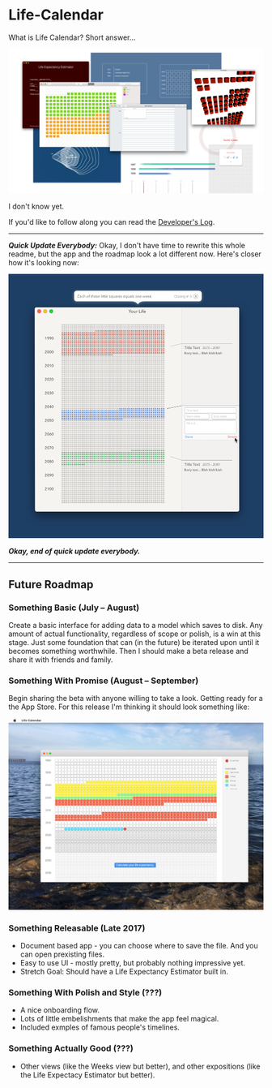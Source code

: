 # Life-Calendar

What is Life Calendar? Short answer...

![Mockups 1](./Screenshots%20and%20mockups/Mockups%201.png)

I don't know yet.

If you'd like to follow along you can read the [Developer's Log](https://github.com/wvdk/Life-Calendar/tree/master/Developer's%20Log).

---

***Quick Update Everybody:*** Okay, I don't have time to rewrite this whole readme, but the app and the roadmap look a lot different now. Here's closer how it's looking now:

![Mockups 3](./Screenshots%20and%20mockups/Mockups%203.png)

***Okay, end of quick update everybody.***

---

## Future Roadmap

###  Something Basic (July – August)
Create a basic interface for adding data to a model which saves to disk. Any amount of actual functionality, regardless of scope or polish, is a win at this stage. Just some foundation that can (in the future) be iterated upon until it becomes something worthwhile. Then I should make a beta release and share it with friends and family.

### Something With Promise (August – September)
Begin sharing the beta with anyone willing to take a look. Getting ready for a the App Store. For this release I'm thinking it should look something like:

![Life In Weeks Mockup](./Screenshots%20and%20mockups/Mockup%202%20-%20Basic%20%22Life%20In%20Weeks%22%20Idea.png)

### Something Releasable (Late 2017)
- Document based app - you can choose where to save the file. And you can open prexisting files.
- Easy to use UI - mostly pretty, but probably nothing impressive yet.
- Stretch Goal: Should have a Life Expectancy Estimator built in.

### Something With Polish and Style (???)
- A nice onboarding flow.
- Lots of little embelishments that make the app feel magical.
- Included exmples of famous people's timelines.

### Something Actually Good (???)
- Other views (like the Weeks view but better), and other expositions (like the Life Expectacy Estimator but better).

